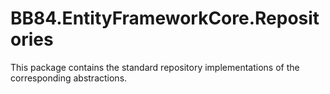 # BB84.EntityFrameworkCore.Repositories

This package contains the standard repository implementations of the corresponding abstractions.